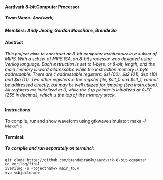 #### Aardvark 8-bit Computer Processor 
##### Team Name: Aardvark; 
##### Members: Andy Jeong, Gordon Macshane, Brenda So

#### Abstract
###### This project aims to construct an 8-bit computer architecture in a subset of MIPS. With a subset of MIPS ISA, an 8-bit processor was designed  using Verilog language. Each instruction is set to 1-byte, or 8-bit, length, and the main memory is word addressable while the instruction memory is byte addressable. There are 4 addressable registers: \$s1 (00), \$s2 (01), \$sp (10) and \$ra (11). Two other registers in the register file, \$slt\_0 and \$slt\_1, cannot be addressed directly, but may be well utilized for jumping (beq instruction). All registers are initialized at 0, while the \$sp pointer is initialized at 0xFF (255 in decimal), which is the top of the memory stack. 

#### Instructions
  To compile, run and show waveform using gtkwave simulator:
	make –f Makefile
	
#### Terminal:
##### To compile and run separately on terminal: 
	git clone https://github.com/brendabrandy/aardvark-8-bit-computer
	cd verilog/final
	iverilog -o <objectname> main_tb.v
	vvp <objectname>

	
